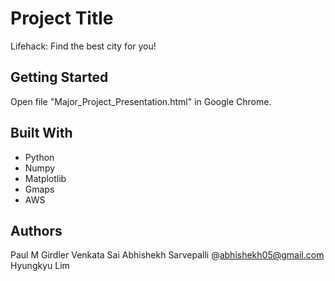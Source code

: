 # Project Title

Lifehack: Find the best city for you!

## Getting Started

Open file "Major_Project_Presentation.html" in Google Chrome.

## Built With

* Python
* Numpy
* Matplotlib
* Gmaps
* AWS

## Authors

Paul M Girdler
Venkata Sai Abhishekh Sarvepalli @abhishekh05@gmail.com
Hyungkyu Lim

